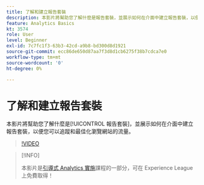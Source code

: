 ```yaml
---
title: 了解和建立報告套裝
description: 本影片將幫助您了解什麼是報告套裝，並展示如何在介面中建立報告套裝，以便您可以追蹤和最佳化瀏覽網站的人。
feature: Analytics Basics
kt: 3574
role: User
level: Beginner
exl-id: 7c7fc1f3-63b3-42cd-a9b8-bd300d8d1921
source-git-commit: ecc86de650d87aa7f3d8d1cb6275f38b7cdca7e0
workflow-type: tm+mt
source-wordcount: '0'
ht-degree: 0%

---
```


# 了解和建立報告套裝

本影片將幫助您了解什麼是[!UICONTROL 報告套裝]，並展示如何在介面中建立報告套裝，以便您可以追蹤和最佳化瀏覽網站的流量。

>[!VIDEO](https://video.tv.adobe.com/v/28773/?quality=12&learn=on)

>[!INFO]
>
> 本影片是[引導式 Analytics 實施](https://experienceleague.adobe.com/?recommended=Analytics-D-1-2019.1)課程的一部分，可在 Experience League 上免費取得！
